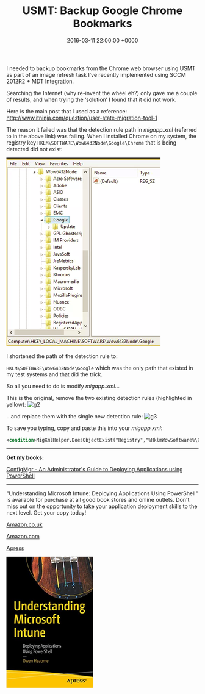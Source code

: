 ﻿---
layout: post
title:  "USMT: Backup Google Chrome Bookmarks"
date:   2016-03-11 22:00:00 +0000
categories: USMT
tags: [usmt, backup, bookmarks, google, chrome]
---
I needed to backup bookmarks from the Chrome web browser using USMT as part of an image refresh task I’ve recently implemented using SCCM 2012R2 + MDT Integration.

Searching the Internet (why re-invent the wheel eh?) only gave me a couple of results, and when trying the ‘solution’ I found that it did not work.

Here is the main post that I used as a reference: http://www.itninja.com/question/user-state-migration-tool-1

The reason it failed was that the detection rule path in *migapp.xml* (referred to in the above link) was failing. When I installed Chrome on my system, the registry key ```HKLM\SOFTWARE\Wow6432Node\Google\Chrome``` that is being detected did not exist:

![g1](/assets/images/g1.PNG)

I shortened the path of the detection rule to: 

```HKLM\SOFTWARE\Wow6432Node\Google``` which was the only path that existed in my test systems and that did the trick.

So all you need to do is modify *migapp.xml*…

This is the original, remove the two existing detection rules (highlighted in yellow):
![g2](/assets/images/g2.PNG)

…and replace them with the single new detection rule:
![g3](/assets/images/g3.PNG)

To save you typing, copy and paste this into your *migapp.xml*:

```xml
<condition>MigXmlHelper.DoesObjectExist("Registry","%HklmWowSoftware%\Google\")</condition>
```

---

**Get my books:**

[ConfigMgr - An Administrator's Guide to Deploying Applications using PowerShell](https://leanpub.com/configmgr-DeployUsingPS)

---

"Understanding Microsoft Intune: Deploying Applications Using PowerShell" is available for purchase at all good book stores and online outlets. Don't miss out on the opportunity to take your application deployment skills to the next level. Get your copy today!

[Amazon.co.uk](https://www.amazon.co.uk/Understanding-Microsoft-Intune-Applications-PowerShell/dp/1484288491/ref=asc_df_1484288491/?tag=googshopuk-21&linkCode=df0&hvadid=606535180727&hvpos=&hvnetw=g&hvrand=12156935864725452536&hvpone=&hvptwo=&hvqmt=&hvdev=c&hvdvcmdl=&hvlocint=&hvlocphy=9045778&hvtargid=pla-1897625803371&psc=1&th=1&psc=1)

[Amazon.com](https://www.amazon.com/Understanding-Microsoft-Intune-Applications-PowerShell/dp/1484288491/ref=sr_1_1?crid=2K98Q1E7TIKLJ&keywords=understanding+intune&qid=1682103272&sprefix=understanding+intune%2Caps%2C157&sr=8-1)

[Apress](https://link.springer.com/book/10.1007/978-1-4842-8850-4?source=shoppingads&locale=en-gb&gclid=CjwKCAjw6IiiBhAOEiwALNqncSKm2i93L3ZU_g23RICE6TxylXFk6HPq6YS6HLgsqr_vtCFbzQJMORoCFXUQAvD_BwE)


![](/assets/images/Apress_Intune.png)